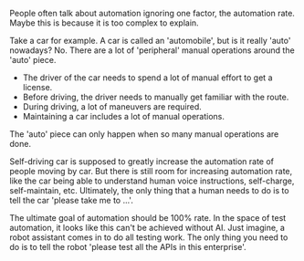 People often talk about automation ignoring one factor, the automation rate. Maybe this is because it is too complex to explain.

Take a car for example. A car is called an 'automobile', but is it really 'auto' nowadays? No. There are a lot of 'peripheral' manual operations around the 'auto' piece.
* The driver of the car needs to spend a lot of manual effort to get a license.
* Before driving, the driver needs to manually get familiar with the route.
* During driving, a lot of maneuvers are required.
* Maintaining a car includes a lot of manual operations.

The 'auto' piece can only happen when so many manual operations are done.

Self-driving car is supposed to greatly increase the automation rate of people moving by car. But there is still room for increasing automation rate, like the car being able to understand human voice instructions, self-charge, self-maintain, etc. Ultimately, the only thing that a human needs to do is to tell the car 'please take me to ...'.

The ultimate goal of automation should be 100% rate. In the space of test automation, it looks like this can't be achieved without AI. Just imagine, a robot assistant comes in to do all testing work. The only thing you need to do is to tell the robot 'please test all the APIs in this enterprise'.